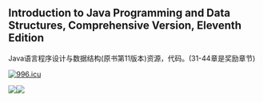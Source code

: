 ## Introduction to Java Programming and Data Structures, Comprehensive Version, Eleventh Edition
Java语言程序设计与数据结构(原书第11版本)资源，代码。(31-44章是奖励章节) 

<a href="https://996.icu"><img src="https://img.shields.io/badge/link-996.icu-red.svg" alt="996.icu"></a>  

![](https://i.imgur.com/l3cYbe9.png)![](https://i.imgur.com/BHpJhvx.png)



